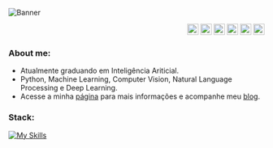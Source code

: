 ![Banner](https://pbs.twimg.com/profile_banners/1715853410237382656/1707617375/1500x500)

<p align="right">
    <a href="http://lattes.cnpq.br/7208787089621843"><img src="https://www.observatoriodeseguranca.org/wp-content/uploads/2019/03/cnpq120-1.png" alt="CNPq" width="22" height="22"></a>
    <a href="https://www.kaggle.com/lucasdiasnoronha"><img src="https://cdn4.iconfinder.com/data/icons/logos-and-brands/512/189_Kaggle_logo_logos-512.png" alt="Kaggle" width="22" height="22"></a>
    <a href="https://www.beecrowd.com.br/judge/pt/profile/853485"><img src="https://user-images.githubusercontent.com/80331468/270190538-7b3fa433-c299-4909-9559-f5276c2edacb.png" alt="Beecrowd" width="22" height="22"></a>
    <a href="https://www.youtube.com/channel/UCbTwtucRlQ61lKl_eLW1Z0g"><img src="https://clipartcraft.com/images/youtube-icon-clipart-video-8.png" alt="CNPq" width="22" height="22"></a>
    <a href="https://www.linkedin.com/in/lucasdiasnoronha?utm_source=share&utm_campaign=share_via&utm_content=profile&utm_medium=android_app"><img src="https://skillicons.dev/icons?i=linkedin" alt="LinkedIn" width="22" height="22"></a>
    <a href="[https://twitter.com/My_Nick_Blue](https://twitter.com/lucas_dias_n)"><img src="https://static.designboom.com/wp-content/uploads/2023/07/twitter-logo-change-x-elon-musk-designboom-01.jpg" alt="Twitter" width="22" height="22"></a>
</p>

### About me:
- Atualmente graduando em Inteligência Ariticial.
- Python, Machine Learning, Computer Vision, Natural Language Processing e Deep Learning.
- Acesse a minha [página](https://lucasdnoronha.github.io) para mais informações e acompanhe meu [blog](https://medium.com/@lucasdiasnoronha1).



### Stack:
[![My Skills](https://skillicons.dev/icons?i=ai,aws,docker,git,githubactions,jenkins,py,vim,anaconda,bash,linux,opencv,pytorch,sklearn,tensorflow)](https://skillicons.dev)
